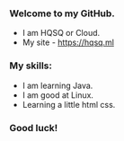 ### Welcome to my GitHub.

- I am HQSQ or Cloud.
- My site - https://hqsq.ml

### My skills:

- I am learning Java.
- I am good at Linux.
- Learning a little html css.

### Good luck!
